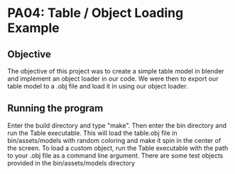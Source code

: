 # PA04: Table / Object Loading Example

## Objective
The objective of this project was to create a simple table model in blender and implement an object loader in our code. We were then to export our table model to a .obj file and load it in using our object loader.

## Running the program
Enter the build directory and type "make". Then enter the bin directory and run the Table executable. This will load the table.obj file in bin/assets/models with random coloring and make it spin in the center of the screen. To load a custom object, run the Table executable with the path to your .obj file as a command line argument. There are some test objects provided in the bin/assets/models directory
